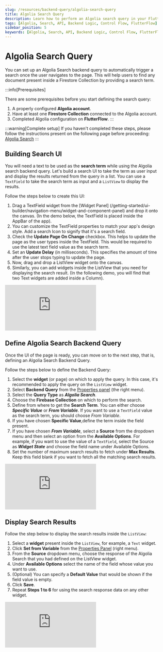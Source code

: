 ```yaml
---
slug: /resources/backend-query/algolia-search-query
title: Algolia Search Query
description: Learn how to perform an Algolia search query in your FlutterFlow app.
tags: [Algolia, Search, API, Backend Logic, Control Flow, FlutterFlow]
sidebar_position: 5
keywords: [Algolia, Search, API, Backend Logic, Control Flow, FlutterFlow]
---
```


# Algolia Search Query

You can set up an Algolia Search backend query to automatically trigger a search once the user navigates to the page. This will help users to find any document present inside a Firestore Collection by providing a search term.

:::info[Prerequisites]

There are some prerequisites before you start defining the search query:

1. A properly configured **Algolia account**.
5. Have at least one **Firestore Collection** connected to the Algolia account.
8. Completed Algolia configuration on **FlutterFlow**.
:::

:::warning[Complete setup]
If you haven't completed these steps, please follow the instructions present on the following 
page before proceeding: [Algolia Search](#)
:::

## Building Search UI

You will need a text to be used as the **search term** while using the Algolia search backend query. Let's build a search UI to take the term as user input and display the results returned from the query in a list. You can use a `TextField` to take the search term as input and a `ListView` to display the results.

Follow the steps below to create this UI:

1. Drag a TextField widget from the [Widget Panel]
(/getting-started/ui-builder/navigation-menu/widget-and-component-panel) and drop it onto the canvas. (In the demo below, the TextField is placed inside the AppBar of the app).
5. You can customize the TextField properties to match your app's design style. Add a search Icon to signify that it's a search field.
8. Check the **Update Page On Change** checkbox. This helps to update the page as the user types inside the TextField. This would be required to use the latest text field value as the search term.
11. Set an **Update Delay** (in milliseconds). This specifies the amount of time after the user stops typing to update the page.
14. Now, drag and drop a ListView widget onto the canvas.
17. Similarly, you can add widgets inside the ListView that you need for displaying the search result. (In the following demo, you will find that two Text widgets are added inside a Column).

<div style={{
    position: 'relative',
    paddingBottom: 'calc(56.67989417989418% + 41px)', // Keeps the aspect ratio and additional padding
    height: 0,
    width: '100%'
}}>
    <iframe 
        src="https://demo.arcade.software/9FuHgvGaYMcNyy6SaO45?embed&show_copy_link=true"
        title=""
        style={{
            position: 'absolute',
            top: 0,
            left: 0,
            width: '100%',
            height: '100%',
            colorScheme: 'light'
        }}
        frameborder="0"
        loading="lazy"
        webkitAllowFullScreen
        mozAllowFullScreen
        allowFullScreen
        allow="clipboard-write">
    </iframe>
</div>

## Define Algolia Search Backend Query

Once the UI of the page is ready, you can move on to the next step, that is, defining an Algolia Search Backend Query.

Follow the steps below to define the Backend Query:

1. Select the **widget** (or page) on which to apply the query. In this case, it's recommended to 
apply the query on the `ListView` widget.
5. Select **Backend Query** from the [Properties panel](/getting-started/ui-builder/properties-panel) (the right menu).
8. Select the **Query Type** as ***Algolia Search***.
11. Choose the **Firebase Collection** on which to perform the search.
14. Define from where to get the **Search Term**. You can either choose ***Specific Value*** or ***From Variable***. If you want to use a `TextField` value as the search term, you should choose *From Variable*.
17. If you have chosen **Specific Value**,define the term inside the field present.
20. If you have chosen ***From Variable***, select a **Source** from the dropdown menu and then select an option from the **Available Options**. For example, if you want to use the value of a `TextField`, select the Source as ***Widget State*** and choose the field name under Available Options.
23. Set the number of maximum search results to fetch under **Max Results**. Keep this field blank if you want to fetch all the matching search results.

<div style={{
    position: 'relative',
    paddingBottom: 'calc(56.67989417989418% + 41px)', // Keeps the aspect ratio and additional padding
    height: 0,
    width: '100%'
}}>
    <iframe 
        src="https://demo.arcade.software/WdDxin8loDO8Pt3um1H0?embed&show_copy_link=true"
        title=""
        style={{
            position: 'absolute',
            top: 0,
            left: 0,
            width: '100%',
            height: '100%',
            colorScheme: 'light'
        }}
        frameborder="0"
        loading="lazy"
        webkitAllowFullScreen
        mozAllowFullScreen
        allowFullScreen
        allow="clipboard-write">
    </iframe>
</div>

## Display Search Results

Follow the step below to display the search results inside the `ListView`:

1. Select a **widget** present inside the `ListView`, for example, a `Text` widget.
5. Click **Set from Variable** from the [Properties Panel](/getting-started/ui-builder/properties-panel) (right menu).
8. From the **Source** dropdown menu, choose the response of the Algolia Search that you had defined on the ListView widget.
11. Under **Available Options** select the name of the field whose value you want to use.
14. (Optional) You can specify a **Default Value** that would be shown if the field value is empty.
17. Click **Save**.
20. Repeat **Steps 1 to 6** for using the search response data on any other widget.

<div style={{
    position: 'relative',
    paddingBottom: 'calc(56.67989417989418% + 41px)', // Keeps the aspect ratio and additional padding
    height: 0,
    width: '100%'
}}>
    <iframe 
        src="https://demo.arcade.software/rlecxtQjsAojNh7V4hlD?embed&show_copy_link=true"
        title=""
        style={{
            position: 'absolute',
            top: 0,
            left: 0,
            width: '100%',
            height: '100%',
            colorScheme: 'light'
        }}
        frameborder="0"
        loading="lazy"
        webkitAllowFullScreen
        mozAllowFullScreen
        allowFullScreen
        allow="clipboard-write">
    </iframe>
</div>

